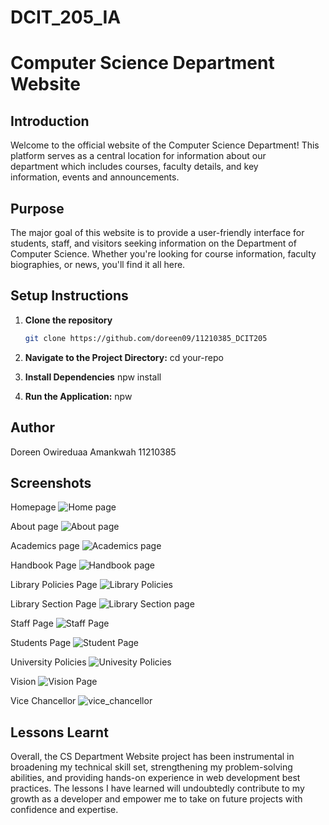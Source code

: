 # DCIT_205_IA

# Computer Science Department Website

## Introduction

Welcome to the official website of the Computer Science Department! This platform serves as a central location for information about our department which includes courses, faculty details, and key information, events and announcements.

## Purpose

The major goal of this website is to provide a user-friendly interface for students, staff, and visitors seeking information on the Department of Computer Science. Whether you're looking for course information, faculty biographies, or news, you'll find it all here.

## Setup Instructions
1. **Clone the repository**
    ```bash
    git clone https://github.com/doreen09/11210385_DCIT205

2. **Navigate to the Project Directory:**
    cd your-repo

3. **Install Dependencies**
    npw install

4. **Run the Application:**
    npw 

## Author
Doreen Owireduaa Amankwah
11210385

## Screenshots
Homepage
![Home page](11210385_DCIT205/Screenshots/home.jpg)

About page
![About page](11210385_DCIT205/Screenshots/about.png)

Academics page
![Academics page](11210385_DCIT205/Screenshots/Academics.png)

Handbook Page
![Handbook page](11210385_DCIT205/Screenshots/handbook.png)

Library Policies Page
![Library Policies](11210385_DCIT205/Screenshots/library_policies.png)

Library Section Page
![Library Section page](11210385_DCIT205/Screenshots/library_section.png)

Staff Page
![Staff Page](11210385_DCIT205/Screenshots/staff.png)

Students Page
![Student Page](11210385_DCIT205/Screenshots/students.png)

University Policies
![Univesity Policies](11210385_DCIT205/Screenshots/University_policies.png)

Vision
![Vision Page](11210385_DCIT205/Screenshots/Vision.png)

Vice Chancellor
![vice_chancellor](11210385_DCIT205/Screenshots/vice_chancellor.png)


## Lessons Learnt
Overall, the CS Department Website project has been instrumental in broadening my technical skill set, strengthening my problem-solving abilities, and providing hands-on experience in web development best practices. The lessons I have learned will undoubtedly contribute to my growth as a developer and empower me to take on future projects with confidence and expertise.







